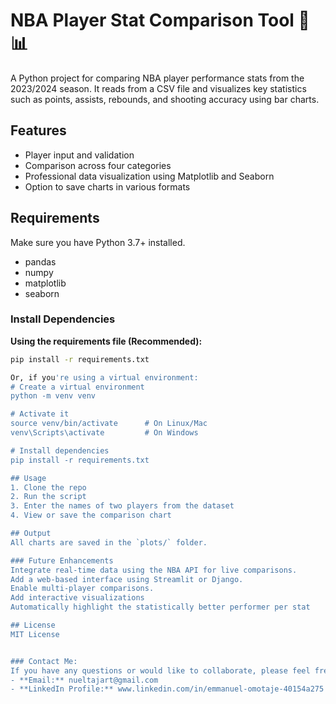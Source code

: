 # NBA Player Stat Comparison Tool 🏀📊

A Python project for comparing NBA player performance stats from the 2023/2024 season. 
It reads from a CSV file and visualizes key statistics such as points, assists, 
rebounds, and shooting accuracy using bar charts.

## Features
- Player input and validation
- Comparison across four categories
- Professional data visualization using Matplotlib and Seaborn
- Option to save charts in various formats

## Requirements
Make sure you have Python 3.7+ installed.
- pandas
- numpy
- matplotlib
- seaborn

### Install Dependencies
**Using the requirements file (Recommended):**

```bash
pip install -r requirements.txt

Or, if you're using a virtual environment:
# Create a virtual environment
python -m venv venv

# Activate it
source venv/bin/activate      # On Linux/Mac
venv\Scripts\activate         # On Windows

# Install dependencies
pip install -r requirements.txt

## Usage
1. Clone the repo
2. Run the script
3. Enter the names of two players from the dataset
4. View or save the comparison chart

## Output
All charts are saved in the `plots/` folder.

### Future Enhancements
Integrate real-time data using the NBA API for live comparisons.
Add a web-based interface using Streamlit or Django.
Enable multi-player comparisons.
Add interactive visualizations 
Automatically highlight the statistically better performer per stat

## License
MIT License


### Contact Me:
If you have any questions or would like to collaborate, please feel free to reach out to me through:
- **Email:** nueltajart@gmail.com
- **LinkedIn Profile:** www.linkedin.com/in/emmanuel-omotaje-40154a275